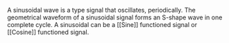 A sinusoidal wave is a type signal that oscillates, periodically. The geometrical waveform of a sinusoidal signal forms an S-shape wave in one complete cycle. A sinusoidal can be a [[Sine]] functioned signal or [[Cosine]] functioned signal.